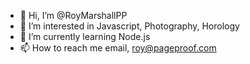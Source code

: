 - 👋 Hi, I’m @RoyMarshallPP
- 👀 I’m interested in Javascript, Photography, Horology
- 🌱 I’m currently learning Node.js
- 📫 How to reach me email, roy@pageproof.com

<!---
RoyMarshallPP/RoyMarshallPP is a ✨ special ✨ repository because its `README.md` (this file) appears on your GitHub profile.
You can click the Preview link to take a look at your changes.
--->

